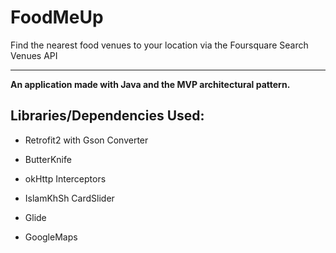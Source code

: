 # FoodMeUp
Find the nearest food venues to your location via the Foursquare Search Venues API

------------
<b>An application made with Java and the MVP architectural pattern.</b>

Libraries/Dependencies Used:
--

  * Retrofit2 with Gson Converter
 
  * ButterKnife

  * okHttp Interceptors

  * IslamKhSh CardSlider

  * Glide

  * GoogleMaps
